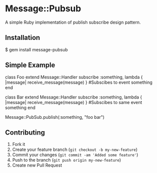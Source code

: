 # Message::Pubsub

A simple Ruby implementation of publish subscribe design pattern.

## Installation
$ gem install message-pubsub

## Simple Example

class Foo
  extend Message::Handler
  subscribe :something, lambda { |message| receive_message(message) } #Subscibes to event something
end

class Bar
  extend Message::Handler
  subscribe :something, lambda { |message| receive_message(message) } #Subscibes to same event something
end

 Message::PubSub.publish(:something, "foo bar")

## Contributing

1. Fork it
2. Create your feature branch (`git checkout -b my-new-feature`)
3. Commit your changes (`git commit -am 'Added some feature'`)
4. Push to the branch (`git push origin my-new-feature`)
5. Create new Pull Request


